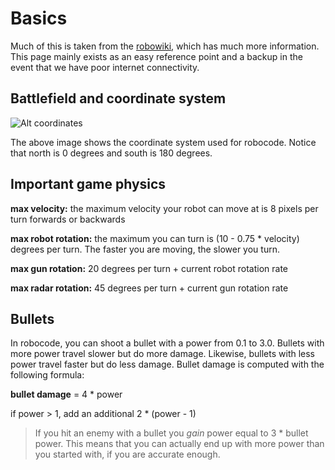 Basics
======

Much of this is taken from the
[robowiki](http://robowiki.net/), which has much more information. This page
mainly exists as an easy reference point and a backup in the event that we have
poor internet connectivity.

Battlefield and coordinate system
---------------------------------

![Alt coordinates](/images/fig2.gif)

The above image shows the coordinate system used for robocode. Notice that north
is 0 degrees and south is 180 degrees.

Important game physics
----------------------
**max velocity:** the maximum velocity your robot can move at is 8 pixels per
turn forwards or backwards

**max robot rotation:** the maximum you can turn is (10 - 0.75 * velocity)
degrees per turn. The faster you are moving, the slower you turn.

**max gun rotation:** 20 degrees per turn + current robot rotation rate

**max radar rotation:** 45 degrees per turn + current gun rotation rate

Bullets
-------

In robocode, you can shoot a bullet with a power from 0.1 to 3.0. Bullets with
more power travel slower but do more damage. Likewise, bullets with less power
travel faster but do less damage. Bullet damage is computed with the following
formula:

**bullet damage** = 4 * power

if power > 1, add an additional 2 * (power - 1)

> If you hit an enemy with a bullet you *gain* power equal to 3 * bullet power.
> This means that you can actually end up with more power than you started with,
> if you are accurate enough.
